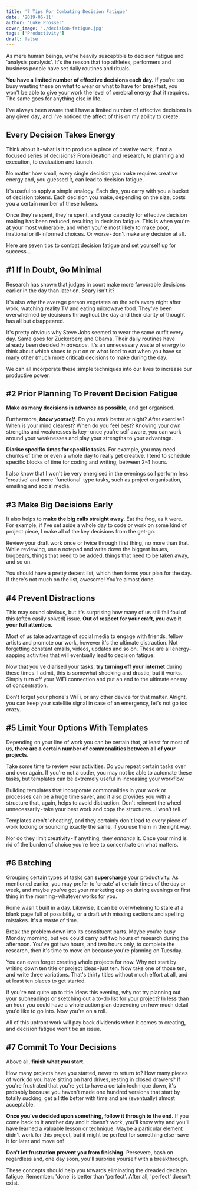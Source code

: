 ```yaml
---
title: '7 Tips For Combating Decision Fatigue'
date: '2019-06-11'
author: 'Luke Prosser'
cover_image: './decision-fatigue.jpg'
tags: ['Productivity']
draft: false
---
```


As mere human beings, we're heavily susceptible to decision fatigue and 'analysis paralysis'. It's the reason that top athletes, performers and business people have set daily routines and rituals.

**You have a limited number of effective decisions each day.** If you're too busy wasting these on what to wear or what to have for breakfast, you won't be able to give your work the level of cerebral energy that it requires. The same goes for anything else in life.

I've always been aware that I have a limited number of effective decisions in any given day, and I've noticed the affect of this on my ability to create.

## Every Decision Takes Energy

Think about it - what is it to produce a piece of creative work, if not a focused series of decisions? From ideation and research, to planning and execution, to evaluation and launch.

No matter how small, every single decision you make requires creative energy and, you guessed it, can lead to decision fatigue.

It's useful to apply a simple analogy. Each day, you carry with you a bucket of decision tokens. Each decision you make, depending on the size, costs you a certain number of these tokens.

Once they're spent, they're spent, and your capacity for effective decision making has been reduced, resulting in decision fatigue. This is when you're at your most vulnerable, and when you're most likely to make poor, irrational or ill-informed choices. Or worse - don't make any decision at all.

Here are seven tips to combat decision fatigue and set yourself up for success…

## #1 If In Doubt, Go Minimal

Research has shown that judges in court make more favourable decisions earlier in the day than later on. Scary isn't it?

It's also why the average person vegetates on the sofa every night after work, watching reality TV and eating microwave food. They've been overwhelmed by decisions throughout the day and their clarity of thought has all but disappeared.

It's pretty obvious why Steve Jobs seemed to wear the same outfit every day. Same goes for Zuckerberg and Obama. Their daily routines have already been decided _in advance_. It's an unnecessary waste of energy to think about which shoes to put on or what food to eat when you have so many other (much more critical) decisions to make during the day.

We can all incorporate these simple techniques into our lives to increase our productive power.

## #2 Prior Planning To Prevent Decision Fatigue

**Make as many decisions in advance as possible**, and get organised.

Furthermore, **_know yourself_**. Do you work better at night? After exercise? When is your mind clearest? When do you feel best? Knowing your own strengths and weaknesses is key - once you're self aware, you can work around your weaknesses and play your strengths to your advantage.

**Diarise specific times for specific tasks.** For example, you may need chunks of time or even a whole day to really get creative. I tend to schedule specific blocks of time for coding and writing, between 2-4 hours.

I also know that I won't be very energised in the evenings so I perform less 'creative' and more 'functional' type tasks, such as project organisation, emailing and social media.

## #3 Make Big Decisions Early

It also helps to **make the big calls straight away**. Eat the frog, as it were. For example, if I've set aside a whole day to code or work on some kind of project piece, I make all of the key decisions from the get-go.

Review your draft work once or twice through first thing, no more than that. While reviewing, use a notepad and write down the biggest issues, bugbears, things that need to be added, things that need to be taken away, and so on.

You should have a pretty decent list, which then forms your plan for the day. If there's not much on the list, awesome! You're almost done.

## #4 Prevent Distractions

This may sound obvious, but it's surprising how many of us still fall foul of this (often easily solved) issue. **Out of respect for your craft, you owe it your full attention.**

Most of us take advantage of social media to engage with friends, fellow artists and promote our work, however it's the ultimate distraction. Not forgetting constant emails, videos, updates and so on. These are all energy-sapping activities that will eventually lead to decision fatigue.

Now that you've diarised your tasks, **try turning off your internet** during these times. I admit, this is somewhat shocking and drastic, but it works. Simply turn off your WiFi connection and put an end to the ultimate enemy of concentration.

Don't forget your phone's WiFi, or any other device for that matter. Alright, you can keep your satellite signal in case of an emergency, let's not go too crazy.

## #5 Limit Your Options With Templates

Depending on your line of work you can be certain that, at least for most of us, **there are a certain number of commonalities between all of your projects**.

Take some time to review your activities. Do you repeat certain tasks over and over again. If you're not a coder, you may not be able to automate these tasks, but templates can be extremely useful in increasing your workflow.

Building templates that incorporate commonalities in your work or processes can be a huge time saver, and it also provides you with a structure that, again, helps to avoid distraction. Don't reinvent the wheel unnecessarily - take your best work and copy the structures…I won't tell.

Templates aren't 'cheating', and they certainly don't lead to every piece of work looking or sounding exactly the same, if you use them in the right way.

Nor do they limit creativity - if anything, they _enhance_ it. Once your mind is rid of the burden of choice you're free to concentrate on what matters.

## #6 Batching

Grouping certain types of tasks can **supercharge** your productivity. As mentioned earlier, you may prefer to 'create' at certain times of the day or week, and maybe you've got your marketing cap on during evenings or first thing in the morning - whatever works for you.

Rome wasn't built in a day. Likewise, it can be overwhelming to stare at a blank page full of possibility, or a draft with missing sections and spelling mistakes. It's a waste of time.

Break the problem down into its constituent parts. Maybe you're busy Monday morning, but you could carry out two hours of research during the afternoon. You've got two hours, and two hours only, to complete the research, then it's time to move on because you're planning on Tuesday.

You can even forget creating whole projects for now. Why not start by writing down ten title or project ideas - just ten. Now take one of those ten, and write three variations. That's thirty titles without much effort at all, and at least ten places to get started.

If you're not quite up to title ideas this evening, why not try planning out your subheadings or sketching out a to-do list for your project? In less than an hour you could have a whole action plan depending on how much detail you'd like to go into. Now you're on a roll.

All of this upfront work will pay back dividends when it comes to creating, and decision fatigue won't be an issue.

## #7 Commit To Your Decisions

Above all, **finish what you start**.

How many projects have you started, never to return to? How many pieces of work do you have sitting on hard drives, resting in closed drawers? If you're frustrated that you're yet to have a certain technique down, it's probably because you haven't made one hundred versions that start by totally sucking, get a little better with time and are (eventually) almost acceptable.

**Once you've decided upon something, follow it through to the end.** If you come back to it another day and it doesn't work, you'll know why and you'll have learned a valuable lesson or technique. Maybe a particular element didn't work for this project, but it might be perfect for something else - save it for later and move on!

**Don't let frustration prevent you from finishing.** Persevere, bash on regardless and, one day soon, you'll surprise yourself with a breakthrough.

These concepts should help you towards eliminating the dreaded decision fatigue. Remember: 'done' is better than 'perfect'. After all, 'perfect' doesn't exist.
